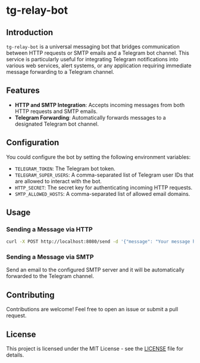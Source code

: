 # tg-relay-bot

## Introduction

`tg-relay-bot` is a universal messaging bot that bridges communication between HTTP requests or SMTP emails and a
Telegram bot channel. This service is particularly useful for integrating Telegram notifications into various web
services, alert systems, or any application requiring immediate message forwarding to a Telegram channel.

## Features

- **HTTP and SMTP Integration**: Accepts incoming messages from both HTTP requests and SMTP emails.
- **Telegram Forwarding**: Automatically forwards messages to a designated Telegram bot channel.

## Configuration

You could configure the bot by setting the following environment variables:

- `TELEGRAM_TOKEN`: The Telegram bot token.
- `TELEGRAM_SUPER_USERS`: A comma-separated list of Telegram user IDs that are allowed to interact with the bot.
- `HTTP_SECRET`: The secret key for authenticating incoming HTTP requests.
- `SMTP_ALLOWED_HOSTS`: A comma-separated list of allowed email domains.

## Usage

### Sending a Message via HTTP

```bash
curl -X POST http://localhost:8080/send -d '{"message": "Your message here"}'
```

### Sending a Message via SMTP

Send an email to the configured SMTP server and it will be automatically forwarded to the Telegram channel.

## Contributing

Contributions are welcome! Feel free to open an issue or submit a pull request.

## License

This project is licensed under the MIT License - see the [LICENSE](LICENSE) file for details.
